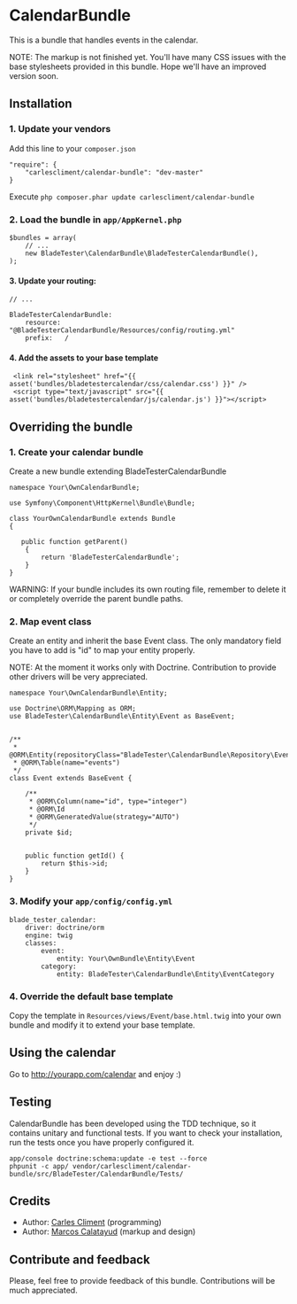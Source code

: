 CalendarBundle
==================

This is a bundle that handles events in the calendar.

NOTE: The markup is not finished yet. You'll have many CSS issues with the base stylesheets provided in this bundle. Hope we'll have an improved version soon.


## Installation

### 1. Update your vendors

Add this line to your `composer.json`

    "require": {
        "carlescliment/calendar-bundle": "dev-master"
    }

Execute `php composer.phar update carlescliment/calendar-bundle`

### 2. Load the bundle in `app/AppKernel.php`
    $bundles = array(
        // ...
        new BladeTester\CalendarBundle\BladeTesterCalendarBundle(),
    );


#### 3. Update your routing:
    // ...

    BladeTesterCalendarBundle:
        resource: "@BladeTesterCalendarBundle/Resources/config/routing.yml"
        prefix:   /

#### 4. Add the assets to your base template
     <link rel="stylesheet" href="{{ asset('bundles/bladetestercalendar/css/calendar.css') }}" />
     <script type="text/javascript" src="{{ asset('bundles/bladetestercalendar/js/calendar.js') }}"></script>

## Overriding the bundle


### 1. Create your calendar bundle

Create a new bundle extending BladeTesterCalendarBundle

    namespace Your\OwnCalendarBundle;

    use Symfony\Component\HttpKernel\Bundle\Bundle;

    class YourOwnCalendarBundle extends Bundle
    {

       public function getParent()
        {
            return 'BladeTesterCalendarBundle';
        }
    }

WARNING: If your bundle includes its own routing file, remember to delete it or completely override the parent bundle paths.

### 2. Map event class

Create an entity and inherit the base Event class. The only mandatory field you have to add is "id" to map your entity properly.

NOTE: At the moment it works only with Doctrine. Contribution to provide other drivers will be very appreciated.


    namespace Your\OwnCalendarBundle\Entity;

    use Doctrine\ORM\Mapping as ORM;
    use BladeTester\CalendarBundle\Entity\Event as BaseEvent;


    /**
     * @ORM\Entity(repositoryClass="BladeTester\CalendarBundle\Repository\EventRepository")
     * @ORM\Table(name="events")
     */
    class Event extends BaseEvent {

        /**
         * @ORM\Column(name="id", type="integer")
         * @ORM\Id
         * @ORM\GeneratedValue(strategy="AUTO")
         */
        private $id;


        public function getId() {
            return $this->id;
        }
    }




### 3. Modify your `app/config/config.yml`

    blade_tester_calendar:
        driver: doctrine/orm
        engine: twig
        classes:
            event:
                entity: Your\OwnBundle\Entity\Event
            category:
                entity: BladeTester\CalendarBundle\Entity\EventCategory

### 4. Override the default base template
Copy the template in `Resources/views/Event/base.html.twig` into your own bundle and modify it to extend your base template.


## Using the calendar
Go to http://yourapp.com/calendar and enjoy :)


## Testing
CalendarBundle has been developed using the TDD technique, so it contains unitary and functional tests. If you want to check your installation, run the tests once you have properly configured it.

    app/console doctrine:schema:update -e test --force
    phpunit -c app/ vendor/carlescliment/calendar-bundle/src/BladeTester/CalendarBundle/Tests/

## Credits

* Author: [Carles Climent][carlescliment] (programming)
* Author: [Marcos Calatayud][marcosc] (markup and design)


## Contribute and feedback

Please, feel free to provide feedback of this bundle. Contributions will be much appreciated.



[carlescliment]: https://github.com/carlescliment
[marcosc]: http://www.linkedin.com/profile/view?id=48458010
